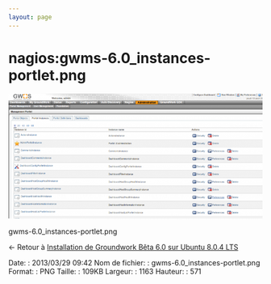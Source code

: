 ```yaml
---
layout: page
---
```


nagios:gwms-6.0\_instances-portlet.png
======================================

[![gwms-6.0\_instances-portlet.png](../../assets/media/nagios/gwms-6.0_instances-portlet.png@cache=&w=900&h=441 "gwms-6.0_instances-portlet.png")](../../assets/media/nagios/gwms-6.0_instances-portlet.png@cache= "Afficher le fichier original")

gwms-6.0\_instances-portlet.png

← Retour à [Installation de Groundwork Bêta 6.0 sur Ubuntu 8.0.4
LTS](../../groundwork/groundwork6.0-install-ubuntu.html "groundwork:groundwork6.0-install-ubuntu")

Date:
:   2013/03/29 09:42
Nom de fichier:
:   gwms-6.0\_instances-portlet.png
Format:
:   PNG
Taille:
:   109KB
Largeur:
:   1163
Hauteur:
:   571

